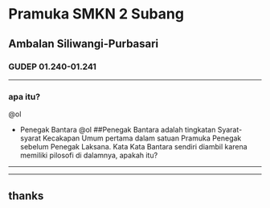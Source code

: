 # Pramuka SMKN 2 Subang
## Ambalan Siliwangi-Purbasari
### GUDEP 01.240-01.241

---
### apa itu?
@ol
- Penegak Bantara
@ol
##Penegak Bantara adalah tingkatan Syarat-syarat Kecakapan Umum pertama dalam satuan Pramuka Penegak sebelum Penegak Laksana.
Kata Kata Bantara sendiri diambil karena memiliki pilosofi di dalamnya, apakah itu?

---

---
## thanks

